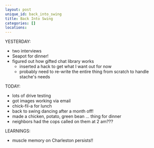 ```yaml
---
layout: post
unique_id: back_into_swing
title: Back Into Swing
categories: []
locations: 
---
```


YESTERDAY:
* two interviews
* Seapot for dinner!
* figured out how gifted chat library works
  * inserted a hack to get what I want out for now
  * probably need to re-write the entire thing from scratch to handle stache's needs

TODAY:
* lots of drive testing
* got images working via email
* chick-fil-a for lunch
* back to swing dancing after a month off!
* made a chicken, potato, green bean ... thing for dinner
* neighbors had the cops called on them at 2 am???

LEARNINGS:
* muscle memory on Charleston persists!!
